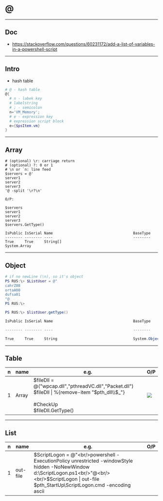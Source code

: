 # @

---

## Doc
* https://stackoverflow.com/questions/60231172/add-a-list-of-variables-in-a-powershell-script

---

## Intro
* hash table
````powershell
# @ - hash table
@{
  # n - labek key
  # labelstring
  # ; - semicolon
  n='VM_Memory';
  # e - expression key
  # expression script block
  e={$psItem.vm}
}
````

---

## Array
````powersehll
# (optional) \r: carriage return 
# (optional) ?: 0 or 1
# \n or `n: line feed 
$servers = @'
server1
server2
server3
'@ -split '\r?\n'

O/P:

$servers
server1
server2
server3
$servers.GetType()

IsPublic IsSerial Name                                     BaseType
-------- -------- ----                                     --------
True     True     String[]                                 System.Array
````

---

## Object
````powershell
# if no newLine (\n), so it's object
PS RUS:\> $ListUser = @" 
cahrZ08 
ortaA00 
dufsa01 
"@ 
PS RUS:\> 

PS RUS:\> $listUser.getType() 

IsPublic IsSerial Name                                     BaseType 

-------- -------- ----                                     -------- 

True     True     String                                   System.Object 
````


---

## Table
|n|name|e.g.|O/P|
|-|----|----|---|
|1|Array|$fileDll = @("wpcap.dll","pthreadVC.dll","Packet.dll") <br/> $fileDll \| %{remove-item "$pth_dll\\$_"} <br/><br/>#CheckUp<br/> $fileDll.GetType()|[<img src="https://i.imgur.com/eQIUnW9.png">](https://i.imgur.com/eQIUnW9.png)|

---

## List
|n|name|e.g.|O/P|
|-|----|----|---|
|1|out-file|$ScriptLogon = @"<br/>powershell -ExecutionPolicy unrestricted -windowStyle hidden -NoNewWindow d:\ScriptLogon.ps1<br/>"@<br/><br/>$ScriptLogon \| out-file $pth_StartUp\ScriptLogon.cmd -encoding ascii||

